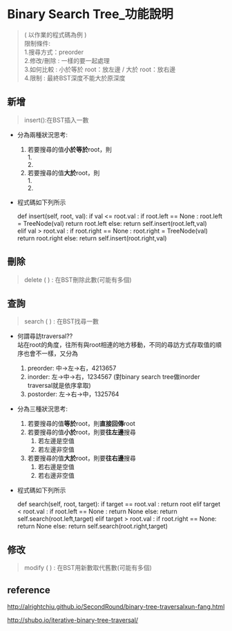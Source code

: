 # Binary Search Tree_功能說明
>( 以作業的程式碼為例 )                     
 限制條件:                            
 1.搜尋方式：preorder                          
 2.修改/刪除 : 一樣的要一起處理                   
 3.如何比較 : 小於等於 root：放左邊  /  大於 root：放右邊                    
 4.限制 : 最終BST深度不能大於原深度

## 新增
>insert():在BST插入一數

* 分為兩種狀況思考:                               
  1. 若要搜尋的值**小於等於**root，則                                                                   
     1.                            
     2. 
  2. 若要搜尋的值**大於**root，則                                 
     1.                                       
     2. 
     
 * 程式碼如下列所示
  
      def insert(self, root, val):
          if val <= root.val :
              if root.left == None :
                 root.left = TreeNode(val)
                 return root.left
              else:
                 return self.insert(root.left,val)   
          elif val > root.val :
              if root.right == None :
                 root.right = TreeNode(val)
                 return root.right
              else:
                 return self.insert(root.right,val)


## 刪除
>delete ( ) : 在BST刪除此數(可能有多個)

                 
## 查詢
>search ( ) : 在BST找尋一數

* 何謂尋訪traversal??                    
  站在root的角度，往所有與root相連的地方移動，不同的尋訪方式存取值的順序也會不一樣，又分為              
  1. preorder: 中->左->右，4213657                    
  2. inorder: 左->中->右，1234567 (對binary search tree做inorder traversal就是依序拿取)                
  3. postorder: 左->右->中，1325764

* 分為三種狀況思考:                
  1. 若要搜尋的值**等於**root，則**直接回傳**root
  2. 若要搜尋的值**小於**root，則要**往左邊**搜尋                       
     1. 若左邊是空值                                         
     2. 若左邊非空值
  3. 若要搜尋的值**大於**root，則要**往右邊**搜尋                      
     1. 若右邊是空值                                    
     2. 若右邊非空值
  
 * 程式碼如下列所示
  
      def search(self, root, target):
          if target == root.val :
             return root
          elif target < root.val :
             if root.left == None :
                return None
             else:
                return self.search(root.left,target)
          elif target > root.val :
             if root.right == None:
                return None
             else:
                return self.search(root.right,target)

## 修改
>modify ( ) : 在BST用新數取代舊數(可能有多個)

## reference
http://alrightchiu.github.io/SecondRound/binary-tree-traversalxun-fang.html

http://shubo.io/iterative-binary-tree-traversal/

